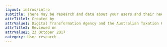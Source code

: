 ```yaml
---
layout: intros/intro
subtitle: There may be research and data about your users and their needs already available to you within your organisation.
attrTitle1: Created by
attrValue1: Digital Transformation Agency and the Australian Taxation Office
attrTitle2: Reviewed on
attrValue2: 23 October 2017
category: User research
---
```

